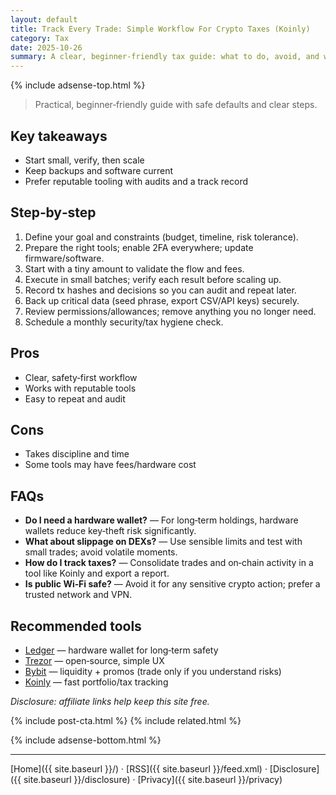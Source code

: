 ```yaml
---
layout: default
title: Track Every Trade: Simple Workflow For Crypto Taxes (Koinly)
category: Tax
date: 2025-10-26
summary: A clear, beginner‑friendly tax guide: what to do, avoid, and which tools to use.
---
```


{% include adsense-top.html %}

> Practical, beginner‑friendly guide with safe defaults and clear steps.

## Key takeaways
- Start small, verify, then scale
- Keep backups and software current
- Prefer reputable tooling with audits and a track record

## Step‑by‑step
1. Define your goal and constraints (budget, timeline, risk tolerance).
2. Prepare the right tools; enable 2FA everywhere; update firmware/software.
3. Start with a tiny amount to validate the flow and fees.
4. Execute in small batches; verify each result before scaling up.
5. Record tx hashes and decisions so you can audit and repeat later.
6. Back up critical data (seed phrase, export CSV/API keys) securely.
7. Review permissions/allowances; remove anything you no longer need.
8. Schedule a monthly security/tax hygiene check.

## Pros
- Clear, safety‑first workflow
- Works with reputable tools
- Easy to repeat and audit

## Cons
- Takes discipline and time
- Some tools may have fees/hardware cost

## FAQs
- **Do I need a hardware wallet?** — For long‑term holdings, hardware wallets reduce key‑theft risk significantly.
- **What about slippage on DEXs?** — Use sensible limits and test with small trades; avoid volatile moments.
- **How do I track taxes?** — Consolidate trades and on‑chain activity in a tool like Koinly and export a report.
- **Is public Wi‑Fi safe?** — Avoid it for any sensitive crypto action; prefer a trusted network and VPN.

## Recommended tools
- <a data-aff="ledger" href="https://shop.ledger.com/?r=4143e5e3f7ea&utm_source=ctg&utm_medium=site&utm_campaign=aff">Ledger</a> — hardware wallet for long‑term safety
- <a data-aff="trezor" href="https://affil.trezor.io/aff_c?offer_id=235&aff_id=36471&source=ctg">Trezor</a> — open‑source, simple UX
- <a data-aff="bybit" href="https://www.bybit.com/">Bybit</a> — liquidity + promos (trade only if you understand risks)
- <a data-aff="koinly" href="https://koinly.io/?via=DA97E0B1&utm_source=affiliate">Koinly</a> — fast portfolio/tax tracking

*Disclosure: affiliate links help keep this site free.*

<script type="application/ld+json">{
  "@context": "https://schema.org",
  "@type": "FAQPage",
  "mainEntity": [
    {"@type": "Question", "name": "Do I need a hardware wallet?", "acceptedAnswer": {"@type": "Answer", "text": "For long-term holdings, a hardware wallet reduces risk."}},
    {"@type": "Question", "name": "What about slippage?", "acceptedAnswer": {"@type": "Answer", "text": "Use sensible limits and test with small trades."}},
    {"@type": "Question", "name": "How to track taxes?", "acceptedAnswer": {"@type": "Answer", "text": "Consolidate trades in a tool like Koinly and export a report."}}
  ]
}</script>

{% include post-cta.html %}
{% include related.html %}

{% include adsense-bottom.html %}

---

[Home]({{ site.baseurl }}/) · [RSS]({{ site.baseurl }}/feed.xml) · [Disclosure]({{ site.baseurl }}/disclosure) · [Privacy]({{ site.baseurl }}/privacy)
